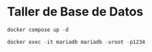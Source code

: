 # Taller de Base de Datos

```hs
docker compose up -d
```

```hs
docker exec -it mariadb mariadb -uroot -p1234
```

